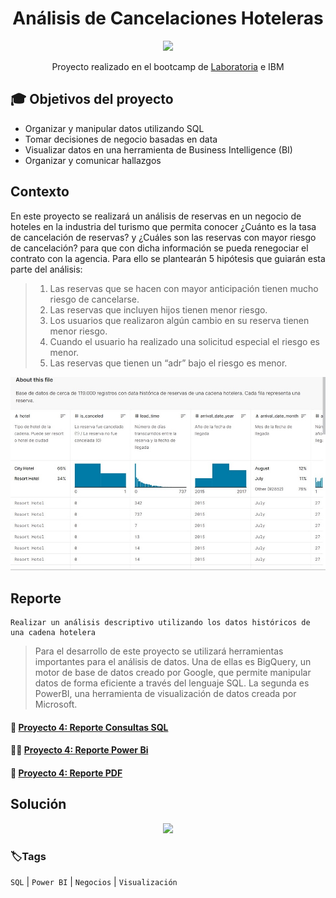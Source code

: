 <div align="center"> <h1>  Análisis de Cancelaciones Hoteleras </h1>  
  
![](/Análisis-de-Cancelaciones.jpg)
  
Proyecto realizado en el bootcamp de [Laboratoria](https://app.laboratoria.la/signup-and-login/) e IBM
</div>

## 🎓 Objetivos del proyecto

- Organizar y manipular datos utilizando SQL
- Tomar decisiones de negocio basadas en data
- Visualizar datos en una herramienta de Business Intelligence (BI)
- Organizar y comunicar hallazgos

## Contexto

En este proyecto se realizará un análisis de reservas en un negocio de hoteles en la industria del turismo que permita conocer ¿Cuánto es la tasa de cancelación de reservas? y ¿Cuáles son las reservas con mayor riesgo de cancelación? para que con dicha información se pueda renegociar el contrato con la agencia. Para ello se plantearán 5 hipótesis que guiarán esta parte del análisis:

>1. Las reservas que se hacen con mayor anticipación tienen mucho riesgo de cancelarse.
>2. Las reservas que incluyen hijos tienen menor riesgo.
>3. Los usuarios que realizaron algún cambio en su reserva tienen menor riesgo.
>4. Cuando el usuario ha realizado una solicitud especial el riesgo es menor.
>5. Las reservas que tienen un “adr” bajo el riesgo es menor.

<div align="center">
  
![](/Dataset_3.jpg) 
  </div>


## Reporte

    Realizar un análisis descriptivo utilizando los datos históricos de una cadena hotelera
    
>Para el desarrollo de este proyecto se utilizará herramientas importantes para el análisis de datos. Una de ellas es BigQuery, un motor de base de datos creado por Google, que permite manipular datos de forma eficiente a través del lenguaje SQL. La segunda es PowerBI, una herramienta de visualización de datos creada por Microsoft.

<h4 align="left"> 📝 <a href="https://console.cloud.google.com/bigquery?sq=698978005693:15681600104c4a2491c10e330bab7a90">Proyecto 4: Reporte Consultas SQL</a>
  
<h4 align="left"> 👩‍💻 <a href="https://drive.google.com/file/d/1jFM6YKXOZvdBzRNOLcWtAOOrAxgKTMca/view?usp=sharing">Proyecto 4: Reporte Power Bi</a>
  
<h4 align="left"> 📄 <a href="https://drive.google.com/file/d/1J1EutiZjKst3Bl_cVPYdrBtPiw-cmLE2/view?usp=sharing">Proyecto 4: Reporte PDF</a>
</h4>

## Solución
  
<div align="center">
  
<a target="_blank" href="https://www.loom.com/share/c0456758f9b54f70858a88fbd2d5ac1d" rel="noopener noreferrer" >![](https://cdn.loom.com/sessions/thumbnails/c0456758f9b54f70858a88fbd2d5ac1d-1662511850606-with-play.gif)</a>

  
</div>
  

### 🏷️Tags

`SQL` | `Power BI` | `Negocios` | `Visualización` 
